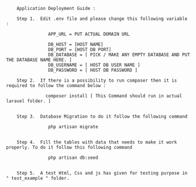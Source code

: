 

        Application Deployment Guide :
		
		Step 1.  Edit .env file and please change this following variable :
		
					APP_URL = PUT ACTUAL DOMAIN URL
			
					DB_HOST = [HOST NAME]
					DB_PORT = [HOST DB PORT]
					DB_DATABASE = [ PICK / MAKE ANY EMPTY DATABASE AND PUT THE DATABASE NAME HERE. ]
					DB_USERNAME = [ HOST DB USER NAME ]
					DB_PASSWORD = [ HOST DB PASSWORD ]
			
		Step 2.  If there is a possibility to run composer then it is required to follow the command below :
		
		           composer install [ This Command should run in actual laravel folder. ] 
				  
		
		Step 3.  Database Migration to do it follow the following command 
		
		            php artisan migrate
				   
				   
		Step 4.	 Fill the tables with data that needs to make it work properly. To do it follow this following command 
		
		            php artisan db:seed
				   
		
		Step 5.  A test Html, Css and js has given for testing purpose in " test_example " folder. 
		
					
